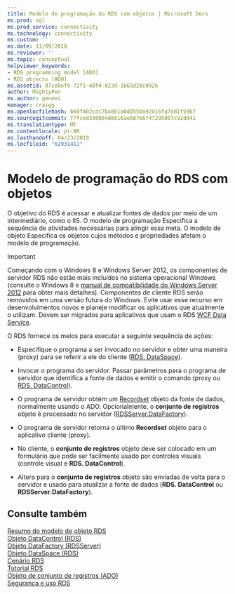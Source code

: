 ```yaml
---
title: Modelo de programação do RDS com objetos | Microsoft Docs
ms.prod: sql
ms.prod_service: connectivity
ms.technology: connectivity
ms.custom: ''
ms.date: 11/09/2018
ms.reviewer: ''
ms.topic: conceptual
helpviewer_keywords:
- RDS programming model [ADO]
- RDS objects [ADO]
ms.assetid: 07ce0ef0-72f1-48f4-823d-1b65d28c0926
author: MightyPen
ms.author: genemi
manager: craigg
ms.openlocfilehash: b60f402cdc7ba861a0d0550a92d16fa7dd1f59b7
ms.sourcegitcommit: f7fced330b64d6616aeb8766747295807c92dd41
ms.translationtype: MT
ms.contentlocale: pt-BR
ms.lasthandoff: 04/23/2019
ms.locfileid: "62931411"
---
```

# <a name="rds-programming-model-with-objects"></a>Modelo de programação do RDS com objetos
O objetivo do RDS é acessar e atualizar fontes de dados por meio de um intermediário, como o IIS. O modelo de programação Especifica a sequência de atividades necessárias para atingir essa meta. O modelo de objeto Especifica os objetos cujos métodos e propriedades afetam o modelo de programação.  
  
> [!IMPORTANT]
>  Começando com o Windows 8 e Windows Server 2012, os componentes de servidor RDS não estão mais incluídos no sistema operacional Windows (consulte o Windows 8 e [manual de compatibilidade do Windows Server 2012](https://www.microsoft.com/download/details.aspx?id=27416) para obter mais detalhes). Componentes de cliente RDS serão removidos em uma versão futura do Windows. Evite usar esse recurso em desenvolvimentos novos e planeje modificar os aplicativos que atualmente o utilizam. Devem ser migrados para aplicativos que usam o RDS [WCF Data Service](https://go.microsoft.com/fwlink/?LinkId=199565).  
  
 O RDS fornece os meios para executar a seguinte sequência de ações:  
  
-   Especifique o programa a ser invocado no servidor e obter uma maneira (proxy) para se referir a ele do cliente ([RDS. DataSpace](../../../ado/reference/rds-api/dataspace-object-rds.md)).  
  
-   Invocar o programa do servidor. Passar parâmetros para o programa de servidor que identifica a fonte de dados e emitir o comando (proxy ou [RDS. DataControl](../../../ado/reference/rds-api/datacontrol-object-rds.md)).  
  
-   O programa de servidor obtém um [Recordset](../../../ado/reference/ado-api/recordset-object-ado.md) objeto da fonte de dados, normalmente usando o ADO. Opcionalmente, o **conjunto de registros** objeto é processado no servidor ([RDSServer.DataFactory](../../../ado/reference/rds-api/datafactory-object-rdsserver.md)).  
  
-   O programa de servidor retorna o último **Recordset** objeto para o aplicativo cliente (proxy).  
  
-   No cliente, o **conjunto de registros** objeto deve ser colocado em um formulário que pode ser facilmente usado por controles visuais (controle visual e **RDS. DataControl**).  
  
-   Altera para o **conjunto de registros** objeto são enviadas de volta para o servidor e usado para atualizar a fonte de dados (**RDS. DataControl** ou **RDSServer.DataFactory**).  
  
## <a name="see-also"></a>Consulte também  
 [Resumo do modelo de objeto RDS](../../../ado/guide/remote-data-service/rds-object-model-summary.md)   
 [Objeto DataControl (RDS)](../../../ado/reference/rds-api/datacontrol-object-rds.md)   
 [Objeto DataFactory (RDSServer)](../../../ado/reference/rds-api/datafactory-object-rdsserver.md)   
 [Objeto DataSpace (RDS)](../../../ado/reference/rds-api/dataspace-object-rds.md)   
 [Cenário RDS](../../../ado/guide/remote-data-service/rds-scenario.md)   
 [Tutorial RDS](../../../ado/guide/remote-data-service/rds-tutorial.md)   
 [Objeto de conjunto de registros (ADO)](../../../ado/reference/ado-api/recordset-object-ado.md)   
 [Segurança e uso RDS](../../../ado/guide/remote-data-service/rds-usage-and-security.md)


